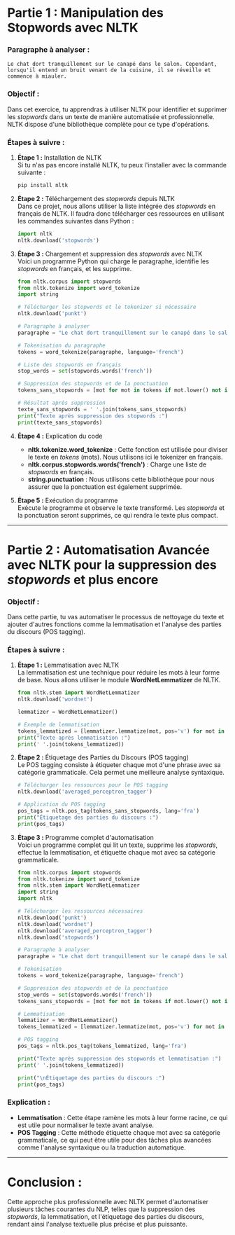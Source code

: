 # **Partie 1 : Manipulation des Stopwords avec NLTK**

### **Paragraphe à analyser :**

```
Le chat dort tranquillement sur le canapé dans le salon. Cependant, lorsqu'il entend un bruit venant de la cuisine, il se réveille et commence à miauler.
```

### **Objectif :**
Dans cet exercice, tu apprendras à utiliser NLTK pour identifier et supprimer les *stopwords* dans un texte de manière automatisée et professionnelle. NLTK dispose d'une bibliothèque complète pour ce type d'opérations.

### **Étapes à suivre :**

1. **Étape 1 :** Installation de NLTK  
   Si tu n'as pas encore installé NLTK, tu peux l'installer avec la commande suivante :
   ```bash
   pip install nltk
   ```

2. **Étape 2 :** Téléchargement des *stopwords* depuis NLTK  
   Dans ce projet, nous allons utiliser la liste intégrée des *stopwords* en français de NLTK. Il faudra donc télécharger ces ressources en utilisant les commandes suivantes dans Python :

   ```python
   import nltk
   nltk.download('stopwords')
   ```

3. **Étape 3 :** Chargement et suppression des *stopwords* avec NLTK  
   Voici un programme Python qui charge le paragraphe, identifie les *stopwords* en français, et les supprime.

   ```python
   from nltk.corpus import stopwords
   from nltk.tokenize import word_tokenize
   import string

   # Télécharger les stopwords et le tokenizer si nécessaire
   nltk.download('punkt')

   # Paragraphe à analyser
   paragraphe = "Le chat dort tranquillement sur le canapé dans le salon. Cependant, lorsqu'il entend un bruit venant de la cuisine, il se réveille et commence à miauler."

   # Tokenisation du paragraphe
   tokens = word_tokenize(paragraphe, language='french')

   # Liste des stopwords en français
   stop_words = set(stopwords.words('french'))

   # Suppression des stopwords et de la ponctuation
   tokens_sans_stopwords = [mot for mot in tokens if mot.lower() not in stop_words and mot not in string.punctuation]

   # Résultat après suppression
   texte_sans_stopwords = ' '.join(tokens_sans_stopwords)
   print("Texte après suppression des stopwords :")
   print(texte_sans_stopwords)
   ```

4. **Étape 4 :** Explication du code
   - **nltk.tokenize.word_tokenize** : Cette fonction est utilisée pour diviser le texte en *tokens* (mots). Nous utilisons ici le tokenizer en français.
   - **nltk.corpus.stopwords.words('french')** : Charge une liste de *stopwords* en français.
   - **string.punctuation** : Nous utilisons cette bibliothèque pour nous assurer que la ponctuation est également supprimée.

5. **Étape 5 :** Exécution du programme  
   Exécute le programme et observe le texte transformé. Les *stopwords* et la ponctuation seront supprimés, ce qui rendra le texte plus compact.

---

# **Partie 2 : Automatisation Avancée avec NLTK pour la suppression des *stopwords* et plus encore**

### **Objectif :**
Dans cette partie, tu vas automatiser le processus de nettoyage du texte et ajouter d'autres fonctions comme la lemmatisation et l'analyse des parties du discours (POS tagging).

### **Étapes à suivre :**

1. **Étape 1 :** Lemmatisation avec NLTK  
   La lemmatisation est une technique pour réduire les mots à leur forme de base. Nous allons utiliser le module **WordNetLemmatizer** de NLTK.

   ```python
   from nltk.stem import WordNetLemmatizer
   nltk.download('wordnet')

   lemmatizer = WordNetLemmatizer()

   # Exemple de lemmatisation
   tokens_lemmatized = [lemmatizer.lemmatize(mot, pos='v') for mot in tokens_sans_stopwords]
   print("Texte après lemmatisation :")
   print(' '.join(tokens_lemmatized))
   ```

2. **Étape 2 :** Étiquetage des Parties du Discours (POS tagging)  
   Le POS tagging consiste à étiqueter chaque mot d'une phrase avec sa catégorie grammaticale. Cela permet une meilleure analyse syntaxique.

   ```python
   # Télécharger les ressources pour le POS tagging
   nltk.download('averaged_perceptron_tagger')

   # Application du POS tagging
   pos_tags = nltk.pos_tag(tokens_sans_stopwords, lang='fra')
   print("Étiquetage des parties du discours :")
   print(pos_tags)
   ```

3. **Étape 3 :** Programme complet d'automatisation  
   Voici un programme complet qui lit un texte, supprime les *stopwords*, effectue la lemmatisation, et étiquette chaque mot avec sa catégorie grammaticale.

   ```python
   from nltk.corpus import stopwords
   from nltk.tokenize import word_tokenize
   from nltk.stem import WordNetLemmatizer
   import string
   import nltk

   # Télécharger les ressources nécessaires
   nltk.download('punkt')
   nltk.download('wordnet')
   nltk.download('averaged_perceptron_tagger')
   nltk.download('stopwords')

   # Paragraphe à analyser
   paragraphe = "Le chat dort tranquillement sur le canapé dans le salon. Cependant, lorsqu'il entend un bruit venant de la cuisine, il se réveille et commence à miauler."

   # Tokenisation
   tokens = word_tokenize(paragraphe, language='french')

   # Suppression des stopwords et de la ponctuation
   stop_words = set(stopwords.words('french'))
   tokens_sans_stopwords = [mot for mot in tokens if mot.lower() not in stop_words and mot not in string.punctuation]

   # Lemmatisation
   lemmatizer = WordNetLemmatizer()
   tokens_lemmatized = [lemmatizer.lemmatize(mot, pos='v') for mot in tokens_sans_stopwords]

   # POS tagging
   pos_tags = nltk.pos_tag(tokens_lemmatized, lang='fra')

   print("Texte après suppression des stopwords et lemmatisation :")
   print(' '.join(tokens_lemmatized))

   print("\nÉtiquetage des parties du discours :")
   print(pos_tags)
   ```

### **Explication :**
- **Lemmatisation** : Cette étape ramène les mots à leur forme racine, ce qui est utile pour normaliser le texte avant analyse.
- **POS Tagging** : Cette méthode étiquette chaque mot avec sa catégorie grammaticale, ce qui peut être utile pour des tâches plus avancées comme l'analyse syntaxique ou la traduction automatique.

---

# **Conclusion :**
Cette approche plus professionnelle avec NLTK permet d'automatiser plusieurs tâches courantes du NLP, telles que la suppression des *stopwords*, la lemmatisation, et l'étiquetage des parties du discours, rendant ainsi l'analyse textuelle plus précise et plus puissante.
